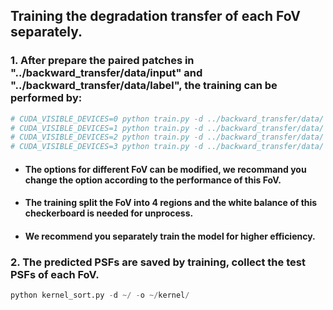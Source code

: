 ## Training the degradation transfer of each FoV separately.

### 1. After prepare the paired patches in "../backward_transfer/data/input" and "../backward_transfer/data/label", the training can be performed by:

```python
# CUDA_VISIBLE_DEVICES=0 python train.py -d ../backward_transfer/data/ -o ~/output/ --region 0.0 0.5 0.0 0.5 --white_balance 1.938645 1.000000 1.889194
# CUDA_VISIBLE_DEVICES=1 python train.py -d ../backward_transfer/data/ -o ~/output/ --region 0.0 0.5 0.5 1.0 --white_balance 1.938645 1.000000 1.889194
# CUDA_VISIBLE_DEVICES=2 python train.py -d ../backward_transfer/data/ -o ~/output/ --region 0.5 1.0 0.0 0.5 --white_balance 1.938645 1.000000 1.889194
# CUDA_VISIBLE_DEVICES=3 python train.py -d ../backward_transfer/data/ -o ~/output/ --region 0.5 1.0 0.5 1.0 --white_balance 1.938645 1.000000 1.889194
```

* #### The options for different FoV can be modified, we recommand you change the option according to the performance of this FoV.

* #### The training split the FoV into 4 regions and the white balance of this checkerboard is needed for unprocess.

* #### We recommend you separately train the model for higher efficiency.

### 2. The predicted PSFs are saved by training, collect the test PSFs of each FoV.

```python
python kernel_sort.py -d ~/ -o ~/kernel/
```
